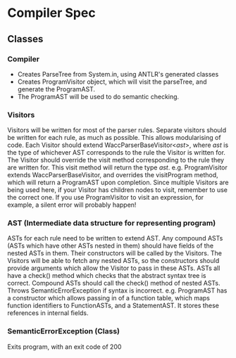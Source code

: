 # Compiler Spec

## Classes

### Compiler
- Creates ParseTree from System.in, using ANTLR's generated classes
- Creates ProgramVisitor object, which will visit the parseTree, and generate
  the ProgramAST.
- The ProgramAST will be used to do semantic checking.

### Visitors
Visitors will be written for most of the parser rules.
Separate visitors should be written for each rule, as much as possible. This
allows modularising of code.
Each Visitor should extend WaccParserBaseVisitor<_ast_>, where _ast_ is the type
of whichever AST corresponds to the rule the Visitor is written for.
The Visitor should override the visit method corresponding to the rule they are
written for. This visit method will return the type _ast_.
e.g. ProgramVisitor extends WaccParserBaseVisitor<ProgramAST>, and overrides the
visitProgram method, which will return a ProgramAST upon completion.
Since multiple Visitors are being used here, if your Visitor has children nodes
to visit, remember to use the correct one. If you use ProgramVisitor to visit an
expression, for example, a silent error will probably happen!

### AST (Intermediate data structure for representing program)
ASTs for each rule need to be written to extend AST.
Any compound ASTs (ASTs which have other ASTs nested in them) should have fields
of the nested ASTs in them.
Their constructors will be called by the Visitors. The Visitors will be able to
fetch any nested ASTs, so the constructors should provide arguments which allow
the Visitor to pass in these ASTs.
ASTs all have a check() method which checks that the abstract syntax tree is
correct.
Compound ASTs should call the check() method of nested ASTs.
Throws SemanticErrorException if syntax is incorrect.
e.g. ProgramAST has a constructor which allows passing in of a function table,
which maps function identifiers to FunctionASTs, and a StatementAST. It stores
these references in internal fields.

### SemanticErrorException (Class)
Exits program, with an exit code of 200
